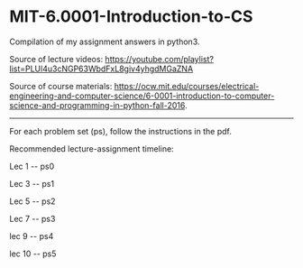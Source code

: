 # MIT-6.0001-Introduction-to-CS
Compilation of my assignment answers in python3.

Source of lecture videos: https://youtube.com/playlist?list=PLUl4u3cNGP63WbdFxL8giv4yhgdMGaZNA

Source of course materials: https://ocw.mit.edu/courses/electrical-engineering-and-computer-science/6-0001-introduction-to-computer-science-and-programming-in-python-fall-2016.

-----------------------------------------------------------------------------
For each problem set (ps), follow the instructions in the pdf.


Recommended lecture-assignment timeline:

Lec 1 -- ps0

Lec 3 -- ps1

Lec 5 -- ps2

Lec 7 -- ps3

lec 9 -- ps4

lec 10 -- ps5

